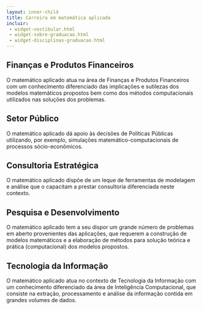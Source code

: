 ```yaml
---
layout: inner-child
title: Carreira em matemática aplicada
incluir:
 - widget-vestibular.html
 - widget-sobre-graduacao.html
 - widget-disciplinas-graduacao.html
---
```


## Finanças e Produtos Financeiros

O matemático aplicado atua na área de Finanças e Produtos Financeiros
com um conhecimento diferenciado das implicações e sutilezas dos
modelos matemáticos propostos bem como dos métodos computacionais
utilizados nas soluções dos problemas.

## Setor Público

O matemático aplicado dá apoio às decisões de Políticas Públicas
utilizando, por exemplo, simulações matemático-computacionais de
processos sócio-econômicos.

## Consultoria Estratégica

O matemático aplicado dispõe de um leque de ferramentas de modelagem e
análise que o capacitam a prestar consultoria diferenciada neste
contexto.

## Pesquisa e Desenvolvimento

O matemático aplicado tem a seu dispor um grande número de problemas
em aberto provenientes das aplicações, que requerem a construção de
modelos matemáticos e a elaboração de métodos para solução teórica e
prática (computacional) dos modelos propostos.

## Tecnologia da Informação

O matemático aplicado atua no contexto de Tecnologia da Informação com
um conhecimento diferenciado da área de Inteligência Computacional,
que consiste na extração, processamento e análise da informação
contida em grandes volumes de dados.
